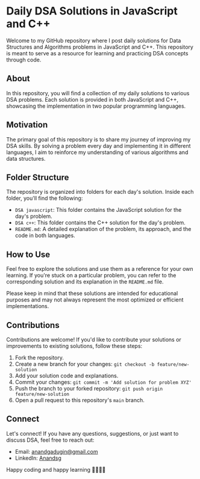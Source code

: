 # Daily DSA Solutions in JavaScript and C++

Welcome to my GitHub repository where I post daily solutions for Data Structures and Algorithms problems in JavaScript and C++. This repository is meant to serve as a resource for learning and practicing DSA concepts through code.

## About

In this repository, you will find a collection of my daily solutions to various DSA problems. Each solution is provided in both JavaScript and C++, showcasing the implementation in two popular programming languages.

## Motivation

The primary goal of this repository is to share my journey of improving my DSA skills. By solving a problem every day and implementing it in different languages, I aim to reinforce my understanding of various algorithms and data structures.

## Folder Structure

The repository is organized into folders for each day's solution. Inside each folder, you'll find the following:

- `DSA javascript`: This folder contains the JavaScript solution for the day's problem.
- `DSA c++`: This folder contains the C++ solution for the day's problem.
- `README.md`: A detailed explanation of the problem, its approach, and the code in both languages.

## How to Use

Feel free to explore the solutions and use them as a reference for your own learning. If you're stuck on a particular problem, you can refer to the corresponding solution and its explanation in the `README.md` file.

Please keep in mind that these solutions are intended for educational purposes and may not always represent the most optimized or efficient implementations.

## Contributions

Contributions are welcome! If you'd like to contribute your solutions or improvements to existing solutions, follow these steps:

1. Fork the repository.
2. Create a new branch for your changes: `git checkout -b feature/new-solution`
3. Add your solution code and explanations.
4. Commit your changes: `git commit -m 'Add solution for problem XYZ'`
5. Push the branch to your forked repository: `git push origin feature/new-solution`
6. Open a pull request to this repository's `main` branch.

## Connect

Let's connect! If you have any questions, suggestions, or just want to discuss DSA, feel free to reach out:

- Email: anandgadugin@gmail.com
- LinkedIn: [Anandsg](https://www.linkedin.com/in/anand-gadagin-6a8a96184/)

Happy coding and happy learning 🧑‍💻👩‍💻